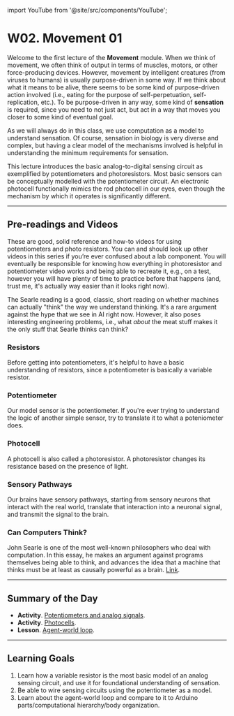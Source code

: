 import YouTube from '@site/src/components/YouTube';

# W02. Movement 01
Welcome to the first lecture of the **Movement** module. When we think of movement, we often think of output in terms of muscles, motors, or other force-producing devices. However, movement by intelligent creatures (from viruses to humans) is usually purpose-driven in some way. If we think about what it means to be alive, there seems to be some kind of purpose-driven action involved (i.e., eating for the purpose of self-perpetuation, self-replication, etc.). To be purpose-driven in any way, some kind of **sensation** is required, since you need to not just act, but act in a way that moves you closer to some kind of eventual goal.

As we will always do in this class, we use computation as a model to understand sensation. Of course, sensation in biology is very diverse and complex, but having a clear model of the mechanisms involved is helpful in understanding the minimum requirements for sensation.

This lecture introduces the basic analog-to-digital sensing circuit as exemplified by potentiometers and photoresistors. Most basic sensors can be conceptually modelled with the potentiometer circuit. An electronic photocell functionally mimics the rod photocell in our eyes, even though the mechanism by which it operates is significantly different.

---
## Pre-readings and Videos
These are good, solid reference and how-to videos for using potentiometers and photo resistors. You can and should look up other videos in this series if you’re ever confused about a lab component. You will eventually be responsible for knowing how everything in photoresistor and potentiometer video works and being able to recreate it, e.g., on a test, however you will have plenty of time to practice before that happens (and, trust me, it's actually way easier than it looks right now). 

The Searle reading is a good, classic, short reading on whether machines can actually "think" the way we understand thinking. It's a rare argument against the hype that we see in AI right now. However, it also poses interesting engineering problems, i.e., what *about* the meat stuff makes it the only stuff that Searle thinks can think?

### Resistors
<YouTube id="B4rc62KUKnI" />
Before getting into potentiometers, it's helpful to have a basic understanding of resistors, since a potentiometer is basically a variable resistor.

### Potentiometer
<YouTube id="Wa8CjGsOFzY" />
Our model sensor is the potentiometer. If you're ever trying to understand the logic of another simple sensor, try to translate it to what a poteniometer does.

### Photocell
<YouTube id="XwJQJnY6iUs" />
A photocell is also called a photoresistor. A photoresistor changes its resistance based on the presence of light. 

### Sensory Pathways
<YouTube id="0gjdP-cYujw" />
Our brains have sensory pathways, starting from sensory neurons that interact with the real world, translate that interaction into a neuronal signal, and transmit the signal to the brain. 

### Can Computers Think?
John Searle is one of the most well-known philosophers who deal with computation. In this essay, he makes an argument against programs themselves being able to think, and advances the idea that a machine that thinks must be at least as causally powerful as a brain. [Link](http://www.thatmarcusfamily.org/philosophy/Course_Websites/Readings/Searle%20-%20Can%20Computers%20Think.pdf).

---
## Summary of the Day

- **Activity**. [Potentiometers and analog signals](/docs/concepts/teaching/activities/activity-02-analog-signals.mdx).
- **Activity**. [Photocells](/docs/concepts/teaching/activities/02-photocell.mdx).
- **Lesson**. [Agent-world loop](/docs/concepts/teaching/lessons/lesson-02-agents.mdx).

---
## Learning Goals
1. Learn how a variable resistor is the most basic model of an analog sensing circuit, and use it for foundational understanding of sensation.
2. Be able to wire sensing circuits using the potentiometer as a model.
3. Learn about the agent-world loop and compare to it to Arduino parts/computational hierarchy/body organization.